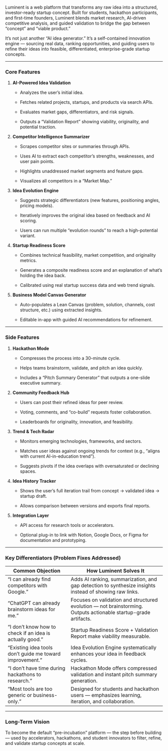  Luminent is a web platform that transforms any raw idea into a structured, investor-ready startup concept. Built for students, hackathon participants, and first-time founders, Luminent blends market research, AI-driven competitive analysis, and guided validation to bridge the gap between “concept” and “viable product.”

It’s not just another “AI idea generator.” It’s a self-contained innovation engine — sourcing real data, ranking opportunities, and guiding users to refine their ideas into feasible, differentiated, enterprise-grade startup concepts.

---

### **Core Features**

1. **AI-Powered Idea Validation**
    
    - Analyzes the user’s initial idea.
        
    - Fetches related projects, startups, and products via search APIs.
        
    - Evaluates market gaps, differentiators, and risk signals.
        
    - Outputs a “Validation Report” showing viability, originality, and potential traction.
        
2. **Competitor Intelligence Summarizer**
    
    - Scrapes competitor sites or summaries through APIs.
        
    - Uses AI to extract each competitor’s strengths, weaknesses, and user pain points.
        
    - Highlights unaddressed market segments and feature gaps.
        
    - Visualizes all competitors in a “Market Map.”
        
3. **Idea Evolution Engine**
    
    - Suggests strategic differentiators (new features, positioning angles, pricing models).
        
    - Iteratively improves the original idea based on feedback and AI scoring.
        
    - Users can run multiple “evolution rounds” to reach a high-potential variant.
        
4. **Startup Readiness Score**
    
    - Combines technical feasibility, market competition, and originality metrics.
        
    - Generates a composite readiness score and an explanation of what’s holding the idea back.
        
    - Calibrated using real startup success data and web trend signals.
        
5. **Business Model Canvas Generator**
    
    - Auto-populates a Lean Canvas (problem, solution, channels, cost structure, etc.) using extracted insights.
        
    - Editable in-app with guided AI recommendations for refinement.
        

---

### **Side Features**

1. **Hackathon Mode**
    
    - Compresses the process into a 30-minute cycle.
        
    - Helps teams brainstorm, validate, and pitch an idea quickly.
        
    - Includes a “Pitch Summary Generator” that outputs a one-slide executive summary.
        
2. **Community Feedback Hub**
    
    - Users can post their refined ideas for peer review.
        
    - Voting, comments, and “co-build” requests foster collaboration.
        
    - Leaderboards for originality, innovation, and feasibility.
        
3. **Trend & Tech Radar**
    
    - Monitors emerging technologies, frameworks, and sectors.
        
    - Matches user ideas against ongoing trends for context (e.g., “aligns with current AI-in-education trend”).
        
    - Suggests pivots if the idea overlaps with oversaturated or declining spaces.
        
4. **Idea History Tracker**
    
    - Shows the user’s full iteration trail from concept → validated idea → startup draft.
        
    - Allows comparison between versions and exports final reports.
        
5. **Integration Layer**
    
    - API access for research tools or accelerators.
        
    - Optional plug-in to link with Notion, Google Docs, or Figma for documentation and prototyping.
        

---

### **Key Differentiators (Problem Fixes Addressed)**

|**Common Objection**|**How Luminent Solves It**|
|---|---|
|“I can already find competitors with Google.”|Adds AI ranking, summarization, and gap detection to synthesize insights instead of showing raw links.|
|“ChatGPT can already brainstorm ideas for me.”|Focuses on validation and structured evolution — not brainstorming. Outputs actionable startup-grade artifacts.|
|“I don’t know how to check if an idea is actually good.”|Startup Readiness Score + Validation Report make viability measurable.|
|“Existing idea tools don’t guide me toward improvement.”|Idea Evolution Engine systematically enhances your idea in feedback cycles.|
|“I don’t have time during hackathons to research.”|Hackathon Mode offers compressed validation and instant pitch summary generation.|
|“Most tools are too generic or business-only.”|Designed for students and hackathon users — emphasizes learning, iteration, and collaboration.|

---

### **Long-Term Vision**

To become the default “pre-incubation” platform — the step before building — used by accelerators, hackathons, and student innovators to filter, refine, and validate startup concepts at scale.
